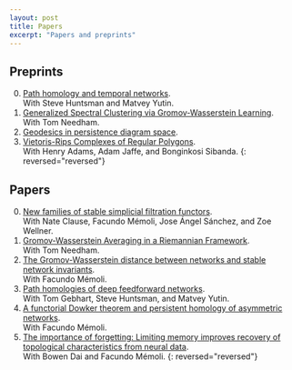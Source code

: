 ```yaml
---
layout: post
title: Papers
excerpt: "Papers and preprints"
---
```



## Preprints

0. [Path homology and temporal networks](https://arxiv.org/pdf/2008.11885.pdf).\
With Steve Huntsman and Matvey Yutin.
0. [Generalized Spectral Clustering via Gromov-Wasserstein Learning](https://arxiv.org/pdf/2006.04163.pdf).\
With Tom Needham. 
0. [Geodesics in persistence diagram space](https://arxiv.org/pdf/1905.10820).
0. [Vietoris-Rips Complexes of Regular Polygons](https://arxiv.org/pdf/1807.10971).\
With Henry Adams, Adam Jaffe, and Bonginkosi Sibanda.
{: reversed="reversed"}

## Papers

0. [New families of stable simplicial filtration functors](assets/2019-filtration-functors.pdf).\
With Nate Clause, Facundo Mémoli, Jose Ángel Sánchez, and Zoe Wellner.
0. [Gromov-Wasserstein Averaging in a Riemannian Framework](assets/2019-gwa.pdf).\
With Tom Needham.
0. [The Gromov-Wasserstein distance between networks and stable network invariants](assets/2019-gwnets.pdf).\
With Facundo Mémoli.
0. [Path homologies of deep feedforward networks](assets/2019-phmlp.pdf).\
With Tom Gebhart, Steve Huntsman, and Matvey Yutin.
0. [A functorial Dowker theorem and persistent homology of asymmetric networks](assets/2018-dowker.pdf).\
With Facundo Mémoli.
0. [The importance of forgetting: Limiting memory improves recovery of topological characteristics from neural data](assets/2018-memory-zz.pdf).\
With Bowen Dai and Facundo Mémoli.
{: reversed="reversed"}